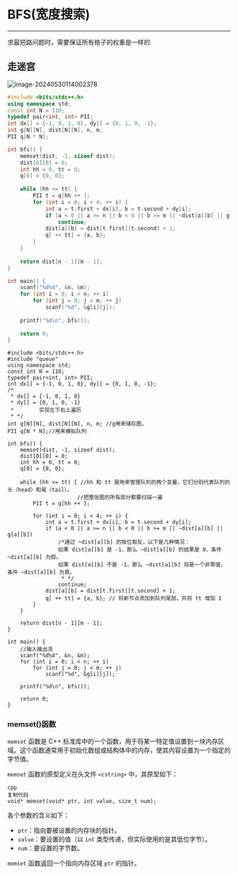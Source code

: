 # BFS(宽度搜索)

----

求最短路问题时，需要保证所有格子的权重是一样的

## 走迷宫

![image-20240530114002378](https://gitee.com/bx33661/image/raw/master/path/image-20240530114002378.png)



```cpp
#include <bits/stdc++.h>
using namespace std;
const int N = 110;
typedef pair<int, int> PII;
int dx[] = {-1, 0, 1, 0}, dy[] = {0, 1, 0, -1};
int g[N][N], dist[N][N], n, m;
PII q[N * N];

int bfs() {
    memset(dist, -1, sizeof dist);
    dist[0][0] = 0;
    int hh = 0, tt = 0;
    q[0] = {0, 0};
    
    while (hh <= tt) {
        PII t = q[hh ++ ];
        for (int i = 0; i < 4; ++ i) {
            int a = t.first + dx[i], b = t.second + dy[i];
            if (a < 0 || a >= n || b < 0 || b >= m || ~dist[a][b] || g[a][b])
                continue;
            dist[a][b] = dist[t.first][t.second] + 1;
            q[ ++ tt] = {a, b};
        }
    }
    
    return dist[n - 1][m - 1];
}

int main() {
    scanf("%d%d", &n, &m);
    for (int i = 0; i < n; ++ i)
        for (int j = 0; j < m; ++ j)
            scanf("%d", &g[i][j]);
            
    printf("%d\n", bfs());
    
    return 0;
}
```



```
#include <bits/stdc++.h>
#include "queue"
using namespace std;
const int N = 110;
typedef pair<int, int> PII;
int dx[] = {-1, 0, 1, 0}, dy[] = {0, 1, 0, -1};
/*
 * dx[] = {-1, 0, 1, 0}
 * dy[] = {0, 1, 0, -1}
 *        实现左下右上遍历
 * */
int g[N][N], dist[N][N], n, m; //g用来储存图，
PII q[N * N];//用来模拟队列

int bfs() {
    memset(dist, -1, sizeof dist);
    dist[0][0] = 0;
    int hh = 0, tt = 0;
    q[0] = {0, 0};

    while (hh <= tt) { //hh 和 tt 是用来管理队列的两个变量，它们分别代表队列的头（head）和尾（tail）。
                      //把整张图的所有部分都要扫描一遍
        PII t = q[hh ++ ];

        for (int i = 0; i < 4; ++ i) {
            int a = t.first + dx[i], b = t.second + dy[i];
            if (a < 0 || a >= n || b < 0 || b >= m || ~dist[a][b] || g[a][b])
                /*通过 ~dist[a][b] 的按位取反，以下是几种情况：
                如果 dist[a][b] 是 -1，那么 ~dist[a][b] 的结果是 0，条件 ~dist[a][b] 为假。
                如果 dist[a][b] 不是 -1，那么 ~dist[a][b] 将是一个非零值，条件 ~dist[a][b] 为真。
                 * */
                continue;
            dist[a][b] = dist[t.first][t.second] + 1;
            q[ ++ tt] = {a, b}; // 将新节点添加到队列尾部，并将 tt 增加 1
        }
    }

    return dist[n - 1][m - 1];
}

int main() {
    //输入输出流
    scanf("%d%d", &n, &m);
    for (int i = 0; i < n; ++ i)
        for (int j = 0; j < m; ++ j)
            scanf("%d", &g[i][j]);

    printf("%d\n", bfs());

    return 0;
}
```



### memset()函数

`memset` 函数是 C++ 标准库中的一个函数，用于将某一特定值设置到一块内存区域。这个函数通常用于初始化数组或结构体中的内存，使其内容设置为一个指定的字节值。

`memset` 函数的原型定义在头文件 `<cstring>` 中，其原型如下：

```
cpp
复制代码
void* memset(void* ptr, int value, size_t num);
```

各个参数的含义如下：

- `ptr`：指向要被设置的内存块的指针。
- `value`：要设置的值（以 `int` 类型传递，但实际使用的是其低位字节）。
- `num`：要设置的字节数。

`memset` 函数返回一个指向内存区域 `ptr` 的指针。



